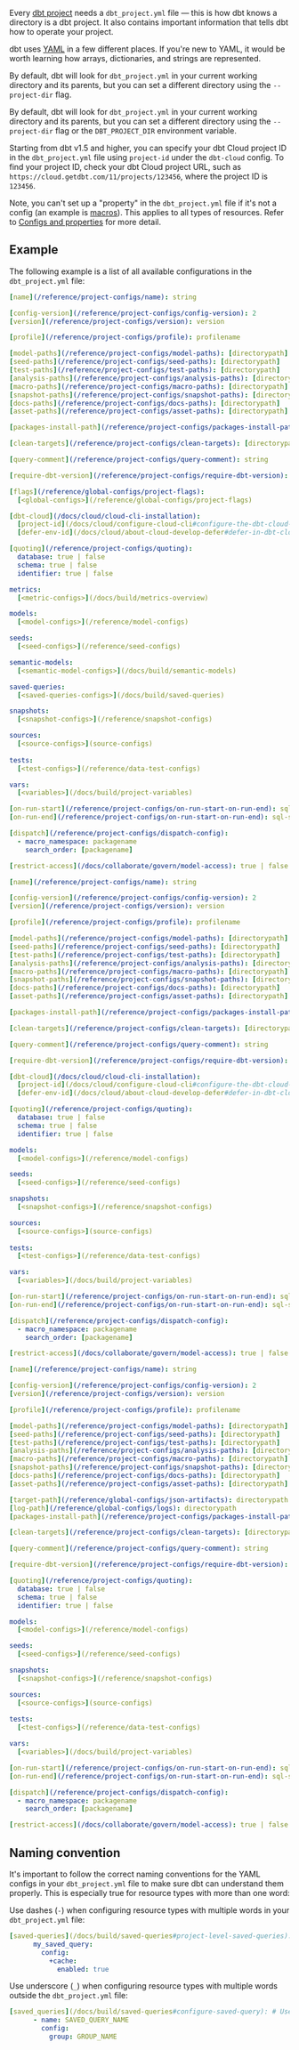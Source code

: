 
Every [dbt project](/docs/build/projects) needs a `dbt_project.yml` file — this is how dbt knows a directory is a dbt project. It also contains important information that tells dbt how to operate your project.

dbt uses [YAML](https://yaml.org/) in a few different places. If you're new to YAML, it would be worth learning how arrays, dictionaries, and strings are represented.

<VersionBlock lastVersion="1.4">

By default, dbt will look for `dbt_project.yml` in your current working directory and its parents, but you can set a different directory using the `--project-dir` flag.

</VersionBlock>

<VersionBlock firstVersion="1.5">

By default, dbt will look for `dbt_project.yml` in your current working directory and its parents, but you can set a different directory using the `--project-dir` flag or the `DBT_PROJECT_DIR` environment variable.

Starting from dbt v1.5 and higher, you can specify your dbt Cloud project ID in the `dbt_project.yml` file using `project-id` under the `dbt-cloud` config. To find your project ID, check your dbt Cloud project URL, such as `https://cloud.getdbt.com/11/projects/123456`, where the project ID is `123456`.

</VersionBlock>

Note, you can't set up a "property" in the `dbt_project.yml` file if it's not a config (an example is [macros](/reference/macro-properties)). This applies to all types of resources. Refer to [Configs and properties](/reference/configs-and-properties) for more detail.

## Example

The following example is a list of all available configurations in the `dbt_project.yml` file:

<VersionBlock firstVersion="1.7">

<File name='dbt_project.yml'>

```yml
[name](/reference/project-configs/name): string

[config-version](/reference/project-configs/config-version): 2
[version](/reference/project-configs/version): version

[profile](/reference/project-configs/profile): profilename

[model-paths](/reference/project-configs/model-paths): [directorypath]
[seed-paths](/reference/project-configs/seed-paths): [directorypath]
[test-paths](/reference/project-configs/test-paths): [directorypath]
[analysis-paths](/reference/project-configs/analysis-paths): [directorypath]
[macro-paths](/reference/project-configs/macro-paths): [directorypath]
[snapshot-paths](/reference/project-configs/snapshot-paths): [directorypath]
[docs-paths](/reference/project-configs/docs-paths): [directorypath]
[asset-paths](/reference/project-configs/asset-paths): [directorypath]

[packages-install-path](/reference/project-configs/packages-install-path): directorypath

[clean-targets](/reference/project-configs/clean-targets): [directorypath]

[query-comment](/reference/project-configs/query-comment): string

[require-dbt-version](/reference/project-configs/require-dbt-version): version-range | [version-range]

[flags](/reference/global-configs/project-flags):
  [<global-configs>](/reference/global-configs/project-flags)

[dbt-cloud](/docs/cloud/cloud-cli-installation):
  [project-id](/docs/cloud/configure-cloud-cli#configure-the-dbt-cloud-cli): project_id # Required
  [defer-env-id](/docs/cloud/about-cloud-develop-defer#defer-in-dbt-cloud-cli): environment_id # Optional

[quoting](/reference/project-configs/quoting):
  database: true | false
  schema: true | false
  identifier: true | false

metrics:
  [<metric-configs>](/docs/build/metrics-overview)

models:
  [<model-configs>](/reference/model-configs)

seeds:
  [<seed-configs>](/reference/seed-configs)

semantic-models:
  [<semantic-model-configs>](/docs/build/semantic-models)

saved-queries:
  [<saved-queries-configs>](/docs/build/saved-queries)

snapshots:
  [<snapshot-configs>](/reference/snapshot-configs)

sources:
  [<source-configs>](source-configs)
  
tests:
  [<test-configs>](/reference/data-test-configs)

vars:
  [<variables>](/docs/build/project-variables)

[on-run-start](/reference/project-configs/on-run-start-on-run-end): sql-statement | [sql-statement]
[on-run-end](/reference/project-configs/on-run-start-on-run-end): sql-statement | [sql-statement]

[dispatch](/reference/project-configs/dispatch-config):
  - macro_namespace: packagename
    search_order: [packagename]

[restrict-access](/docs/collaborate/govern/model-access): true | false

```

</File>
</VersionBlock>

<VersionBlock firstVersion="1.6" lastVersion="1.6">

<File name='dbt_project.yml'>

```yml
[name](/reference/project-configs/name): string

[config-version](/reference/project-configs/config-version): 2
[version](/reference/project-configs/version): version

[profile](/reference/project-configs/profile): profilename

[model-paths](/reference/project-configs/model-paths): [directorypath]
[seed-paths](/reference/project-configs/seed-paths): [directorypath]
[test-paths](/reference/project-configs/test-paths): [directorypath]
[analysis-paths](/reference/project-configs/analysis-paths): [directorypath]
[macro-paths](/reference/project-configs/macro-paths): [directorypath]
[snapshot-paths](/reference/project-configs/snapshot-paths): [directorypath]
[docs-paths](/reference/project-configs/docs-paths): [directorypath]
[asset-paths](/reference/project-configs/asset-paths): [directorypath]

[packages-install-path](/reference/project-configs/packages-install-path): directorypath

[clean-targets](/reference/project-configs/clean-targets): [directorypath]

[query-comment](/reference/project-configs/query-comment): string

[require-dbt-version](/reference/project-configs/require-dbt-version): version-range | [version-range]

[dbt-cloud](/docs/cloud/cloud-cli-installation):
  [project-id](/docs/cloud/configure-cloud-cli#configure-the-dbt-cloud-cli): project_id # Required
  [defer-env-id](/docs/cloud/about-cloud-develop-defer#defer-in-dbt-cloud-cli): environment_id # Optional

[quoting](/reference/project-configs/quoting):
  database: true | false
  schema: true | false
  identifier: true | false

models:
  [<model-configs>](/reference/model-configs)

seeds:
  [<seed-configs>](/reference/seed-configs)

snapshots:
  [<snapshot-configs>](/reference/snapshot-configs)

sources:
  [<source-configs>](source-configs)
  
tests:
  [<test-configs>](/reference/data-test-configs)

vars:
  [<variables>](/docs/build/project-variables)

[on-run-start](/reference/project-configs/on-run-start-on-run-end): sql-statement | [sql-statement]
[on-run-end](/reference/project-configs/on-run-start-on-run-end): sql-statement | [sql-statement]

[dispatch](/reference/project-configs/dispatch-config):
  - macro_namespace: packagename
    search_order: [packagename]

[restrict-access](/docs/collaborate/govern/model-access): true | false

```

</File>
</VersionBlock>

<VersionBlock lastVersion="1.5">


<File name='dbt_project.yml'>

```yml
[name](/reference/project-configs/name): string

[config-version](/reference/project-configs/config-version): 2
[version](/reference/project-configs/version): version

[profile](/reference/project-configs/profile): profilename

[model-paths](/reference/project-configs/model-paths): [directorypath]
[seed-paths](/reference/project-configs/seed-paths): [directorypath]
[test-paths](/reference/project-configs/test-paths): [directorypath]
[analysis-paths](/reference/project-configs/analysis-paths): [directorypath]
[macro-paths](/reference/project-configs/macro-paths): [directorypath]
[snapshot-paths](/reference/project-configs/snapshot-paths): [directorypath]
[docs-paths](/reference/project-configs/docs-paths): [directorypath]
[asset-paths](/reference/project-configs/asset-paths): [directorypath]

[target-path](/reference/global-configs/json-artifacts): directorypath
[log-path](/reference/global-configs/logs): directorypath
[packages-install-path](/reference/project-configs/packages-install-path): directorypath

[clean-targets](/reference/project-configs/clean-targets): [directorypath]

[query-comment](/reference/project-configs/query-comment): string

[require-dbt-version](/reference/project-configs/require-dbt-version): version-range | [version-range]

[quoting](/reference/project-configs/quoting):
  database: true | false
  schema: true | false
  identifier: true | false

models:
  [<model-configs>](/reference/model-configs)

seeds:
  [<seed-configs>](/reference/seed-configs)

snapshots:
  [<snapshot-configs>](/reference/snapshot-configs)

sources:
  [<source-configs>](source-configs)
  
tests:
  [<test-configs>](/reference/data-test-configs)

vars:
  [<variables>](/docs/build/project-variables)

[on-run-start](/reference/project-configs/on-run-start-on-run-end): sql-statement | [sql-statement]
[on-run-end](/reference/project-configs/on-run-start-on-run-end): sql-statement | [sql-statement]

[dispatch](/reference/project-configs/dispatch-config):
  - macro_namespace: packagename
    search_order: [packagename]

[restrict-access](/docs/collaborate/govern/model-access): true | false

```

</File>

</VersionBlock>

## Naming convention

It's important to follow the correct naming conventions for the YAML configs in your `dbt_project.yml` file to make sure dbt can understand them properly. This is especially true for resource types with more than one word:

Use dashes (`-`) when configuring resource types with multiple words in your `dbt_project.yml` file:

<File name="dbt_project.yml">
  
```yml
[saved-queries](/docs/build/saved-queries#project-level-saved-queries): # Use dashes in the dbt_project.yml file.
      my_saved_query:
        config:
          +cache:
            enabled: true
```
</File>

Use underscore (`_`) when configuring resource types with multiple words outside the `dbt_project.yml` file:

<File name="models/semantic_models.yml">

```yml
[saved_queries](/docs/build/saved-queries#configure-saved-query): # Use underscores everywhere outside the dbt_project.yml file.
      - name: SAVED_QUERY_NAME
        config:
          group: GROUP_NAME
```
</File>
